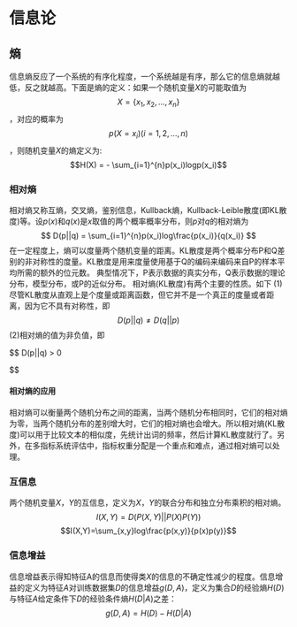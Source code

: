 
# 信息论
## 熵
信息熵反应了一个系统的有序化程度，一个系统越是有序，那么它的信息熵就越低，反之就越高。下面是熵的定义：如果一个随机变量$X$的可能取值为$$ X=\lbrace x_1,x_2,...,x_n \rbrace$$，对应的概率为$$p(X=x_i)(i=1,2, \dots, n)$$，则随机变量$X$的熵定义为:
$$H(X) = - \sum_{i=1}^{n}p(x_i)logp(x_i)$$
### 相对熵
   相对熵又称互熵，交叉熵，鉴别信息，Kullback熵，Kullback-Leible散度(即KL散度)等。设$p(x)$和$q(x)$是$x$取值的两个概率概率分布，则$p$对$q$的相对熵为
$$
D(p||q) = \sum_{i=1}^{n}p(x_i)log\frac{p(x_i)}{q(x_i)}
$$ 
   在一定程度上，熵可以度量两个随机变量的距离。KL散度是两个概率分布P和Q差别的非对称性的度量。KL散度是用来度量使用基于Q的编码来编码来自P的样本平均所需的额外的位元数。 典型情况下，P表示数据的真实分布，Q表示数据的理论分布，模型分布，或P的近似分布。
   相对熵(KL散度)有两个主要的性质。如下
   (1)尽管KL散度从直观上是个度量或距离函数，但它并不是一个真正的度量或者距离，因为它不具有对称性，即$$D(p||q) \neq D(q||p)$$
   (2)相对熵的值为非负值，即
   
   $$
   D(p||q) > 0
   
   $$
#### 相对熵的应用        
   相对熵可以衡量两个随机分布之间的距离，当两个随机分布相同时，它们的相对熵为零，当两个随机分布的差别增大时，它们的相对熵也会增大。所以相对熵(KL散度)可以用于比较文本的相似度，先统计出词的频率，然后计算KL散度就行了。另外，在多指标系统评估中，指标权重分配是一个重点和难点，通过相对熵可以处理。
### 互信息
两个随机变量$X$，$Y$的互信息，定义为$X$，$Y$的联合分布和独立分布乘积的相对熵。
$$I(X,Y)=D(P(X,Y)||P(X)P(Y))$$
$$I(X,Y)=\sum_{x,y}log\frac{p(x,y)}{p(x)p(y)}$$
### 信息增益
信息增益表示得知特征A的信息而使得类$X$的信息的不确定性减少的程度。信息增益的定义为特征$A$对训练数据集$D$的信息增益$g(D,A)$，定义为集合$D$的经验熵$H(D)$与特征$A$给定条件下$D$的经验条件熵$H(D|A)$之差：
$$g(D,A) = H(D) - H(D|A)$$
